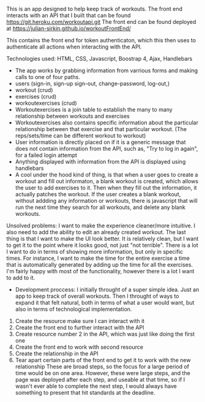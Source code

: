 This is an app designed to help keep track of workouts. The front end interacts with an API that I built that can be found https://git.heroku.com/workoutapi.git
The front end can be found deployed at https://julian-sirkin.github.io/workoutFrontEnd/

This contains the front end for token authenticaton, which this then uses to authenticate all actions when interacting with the API.

Technologies used:
HTML, CSS, Javascript, Boostrap 4, Ajax, Handlebars

- The app works by grabbing information from varrious forms and making calls to one of four paths.
- users (sign-in, sign-up sign-out, change-password, log-out,)
- workout (crud)
- exercises (crud)
- workoutexercises (crud)
- Workoutexercises is a join table to establish the many to many relationship between workouts and exercises
- Workoutexercises also contains specific information about the particular relationship between that exercise and that particular workout. (The reps/sets/time can be different workout to workout)
- User information is directly placed on if it is a generic message that does not contain information from the API, such as, "Try to log in again", for a failed login attempt
- Anything displayed with information from the API is displayed using handlebars
- A cool under the hood kind of thing, is that when a user goes to create a workout and fill out informaton, a blank workout is created, which allows the user to add exercises to it. Then when they fill out the information, it actually patches the workout. If the user creates a blank workout, without addding any information or workouts, there is javascript that will run the next time they search for all workouts, and delete any blank workouts.

Unsolved problems:
I want to make the experience cleaner/more intuitive. I also need to add the ability to edit an already created workout. The last thing is that I want to make the UI look better. It is relatively clean, but I want to get it to the point where it looks good, not just "not terrible".
There is a lot I want to do in terms of showing more information, but only in specific times. For instance, I want to make the time for the entire exercise a time that is automatically generated by adding up the time for all the exercises.
I'm fairly happy with most of the functionality, however there is a lot I want to add to it.


- Development proccess:
 I initially throught of a super simple idea. Just an app to keep track of overall workouts. Then I throught of ways to expand it that felt natural, both in terms of what a user would want, but also in terms of technological implementation.
 1. Create the resource make sure I can interact with it
 2. Create the front end to further interact with the API
 3. Create resource number 2 in the API, which was just like doing the first one
 4. Create the front end to work with second resource
 5. Create the relationship in the API
 6. Tear apart certain parts of the front end to get it to work with the new relationship
These are broad steps, so the focus for a large period of time would be on one area. However, these were large steps, and the page was deployed after each step, and useable at that time, so if I wasn't ever able to complete the next step, I would always have something to present that hit standards at the deadline.
